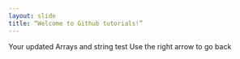 ```yaml
---
layout: slide
title: “Welcome to Github tutorials!”
---
```

Your updated Arrays and string test
Use the right arrow to go back

